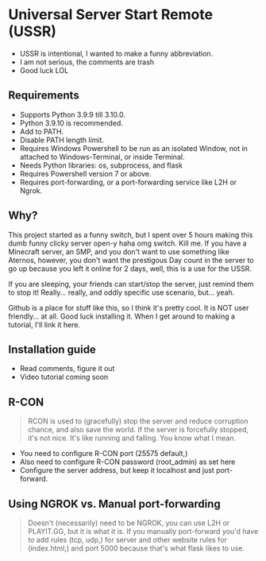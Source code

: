 # Universal Server Start Remote (USSR)
* USSR is intentional, I wanted to make a funny abbreviation.
* I am not serious, the comments are trash
* Good luck LOL

## Requirements
* Supports Python 3.9.9 till 3.10.0.
* Python 3.9.10 is recommended.
* Add to PATH.
* Disable PATH length limit.
* Requires Windows Powershell to be run as an isolated Window, not in attached to Windows-Terminal, or inside Terminal.
* Needs Python libraries: os, subprocess, and flask
* Requires Powershell version 7 or above.
* Requires port-forwarding, or a port-forwarding service like L2H or Ngrok.

## Why?
This project started as a funny switch, but I spent over 5 hours making this dumb funny clicky server open-y haha omg switch. Kill me. If you have a Minecraft server, an SMP, and you don't want to use something like Aternos, however, you don't want the prestigous Day count in the server to go up because you left it online for 2 days, well, this is a use for the USSR.

If you are sleeping, your friends can start/stop the server, just remind them to stop it! Really... really, and oddly specific use scenario, but... yeah.

Github is a place for stuff like this, so I think it's pretty cool.
It is NOT user friendly... at all. Good luck installing it. When I get around to making a tutorial, I'll link it here.

## Installation guide
* Read comments, figure it out
* Video tutorial coming soon

## R-CON
> RCON is used to (gracefully) stop the server and reduce corruption chance, and also save the world. If the server is forcefully stopped, it's not nice. It's like running and falling. You know what I mean.
* You need to configure R-CON port (25575 default,)
* Also need to configure R-CON password (root_admin) as set here
* Configure the server address, but keep it localhost and just port-forward.

## Using NGROK vs. Manual port-forwarding
> Doesn't (necessarily) need to be NGROK, you can use L2H or PLAYIT.GG, but it is what it is. If you manually port-forward you'd have to add rules (tcp, udp,) for server and other website rules for (index.html,) and port 5000 because that's what flask likes to use.
